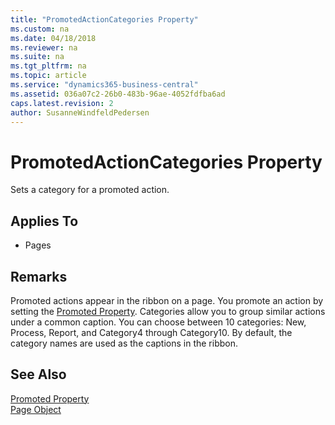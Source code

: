 ```yaml
---
title: "PromotedActionCategories Property"
ms.custom: na
ms.date: 04/18/2018
ms.reviewer: na
ms.suite: na
ms.tgt_pltfrm: na
ms.topic: article
ms.service: "dynamics365-business-central"
ms.assetid: 036a07c2-26b0-483b-96ae-4052fdfba6ad
caps.latest.revision: 2
author: SusanneWindfeldPedersen
---
```


 

# PromotedActionCategories Property
Sets a category for a promoted action.
  
## Applies To  
  
-   Pages
  
## Remarks  
 Promoted actions appear in the ribbon on a page. You promote an action by setting the [Promoted Property](devenv-promoted-property.md). Categories allow you to group similar actions under a common caption. You can choose between 10 categories: New, Process, Report, and Category4 through Category10. By default, the category names are used as the captions in the ribbon. 

## See Also  
 [Promoted Property](devenv-promoted-property.md)    
 [Page Object](../devenv-page-object.md)